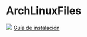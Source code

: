 # ArchLinuxFiles
<img src="https://www.archlinux.org/static/logos/archlinux-logo-dark-90dpi.ebdee92a15b3.png"></img>
<a href="Guia.md">Guía de instalación</a>
